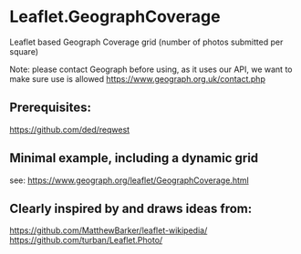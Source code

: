 # Leaflet.GeographCoverage
Leaflet based Geograph Coverage grid (number of photos submitted per square) 

Note: please contact Geograph before using, as it uses our API, we want to make sure use is allowed 
https://www.geograph.org.uk/contact.php


## Prerequisites:
   https://github.com/ded/reqwest

## Minimal example, including a dynamic grid
   see: https://www.geograph.org/leaflet/GeographCoverage.html

## Clearly inspired by and draws ideas from:
   https://github.com/MatthewBarker/leaflet-wikipedia/
   https://github.com/turban/Leaflet.Photo/

